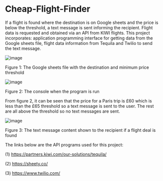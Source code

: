 # Cheap-Flight-Finder
If a flight is found where the destination is on Google sheets and the price is below the threshold, a text message is sent informing the recipient. Flight data is requested and obtained via an API from KIWI flights. This project incorporates: application programming interface for getting data from the Google sheets file, flight data information from Tequila and Twilio to send the text message.


![image](https://user-images.githubusercontent.com/96390217/187093711-5a5f3c9f-0f60-4500-928d-9490774fe85c.png)

Figure 1: The Google sheets file with the destination and minimum price threshold


![image](https://user-images.githubusercontent.com/96390217/187093752-b22fa98b-02aa-45c4-89b2-3cc88dcbdb98.png)

Figure 2: The console when the program is run

From figure 2, it can be seen that the price for a Paris trip is £60 which is less than the £65 threshold so a text message is sent to the user. The rest are all above the threshold so no text messages are sent.

![image](https://user-images.githubusercontent.com/96390217/187093857-a12e58c8-ba10-4827-b4fd-46e7a7ae46e3.png)

Figure 3: The text message content shown to the recipient if a flight deal is found


The links below are the API programs used for this project:

(1)  https://partners.kiwi.com/our-solutions/tequila/

(2)  https://sheety.co/

(3)  https://www.twilio.com/
